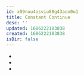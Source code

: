 ```yaml
---
id: x09nuu4osviu88g43aoo0u1
title: Constant Continue
desc: ''
updated: 1686222183838
created: 1686222183838
isDir: false
---
```

- 
- 
-